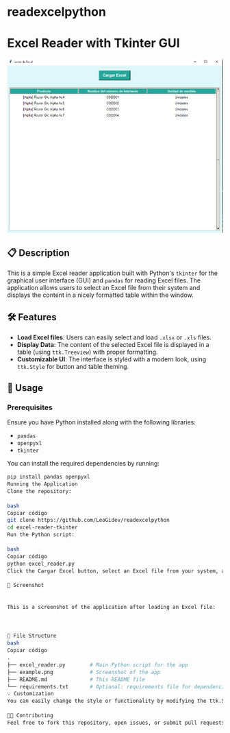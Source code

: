 # readexcelpython
# Excel Reader with Tkinter GUI

![Example Screenshot](example.PNG)

## 📋 Description

This is a simple Excel reader application built with Python's `tkinter` for the graphical user interface (GUI) and `pandas` for reading Excel files. The application allows users to select an Excel file from their system and displays the content in a nicely formatted table within the window.

## 🛠 Features

- **Load Excel files**: Users can easily select and load `.xlsx` or `.xls` files.
- **Display Data**: The content of the selected Excel file is displayed in a table (using `ttk.Treeview`) with proper formatting.
- **Customizable UI**: The interface is styled with a modern look, using `ttk.Style` for button and table theming.

## 🚀 Usage

### Prerequisites

Ensure you have Python installed along with the following libraries:
- `pandas`
- `openpyxl`
- `tkinter`

You can install the required dependencies by running:

```bash
pip install pandas openpyxl
Running the Application
Clone the repository:

bash
Copiar código
git clone https://github.com/LeoGidev/readexcelpython
cd excel-reader-tkinter
Run the Python script:

bash
Copiar código
python excel_reader.py
Click the Cargar Excel button, select an Excel file from your system, and the content will be displayed in a table within the window.

📸 Screenshot


This is a screenshot of the application after loading an Excel file:



📁 File Structure
bash
Copiar código
.
├── excel_reader.py        # Main Python script for the app
├── example.png            # Screenshot of the app
├── README.md              # This README file
└── requirements.txt       # Optional: requirements file for dependencies
💡 Customization
You can easily change the style or functionality by modifying the ttk.Style settings in the script, or adding new features such as filtering or editing the Excel data.

🧑‍💻 Contributing
Feel free to fork this repository, open issues, or submit pull requests. All kinds of improvements are welcome!

